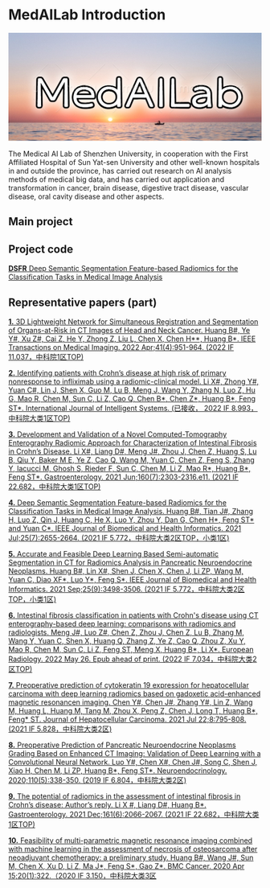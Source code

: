# MedAILab Introduction
![假装是logo](https://github.com/MedcAILab/.github/blob/main/lab_logo.jpg)

The Medical AI Lab of Shenzhen University, in cooperation with the First Affiliated Hospital of Sun Yat-sen University and other well-known hospitals in and outside the province, has carried out research on AI analysis methods of medical big data, and has carried out application and transformation in cancer, brain disease, digestive tract disease, vascular disease, oral cavity disease and other aspects.

## Main project

## Project code
  [__DSFR__ Deep Semantic Segmentation Feature-based Radiomics for the Classification Tasks in Medical Image Analysis]()
  
## Representative papers (part)
  
  [__1.__ 3D Lightweight Network for Simultaneous Registration and Segmentation of Organs-at-Risk in CT Images of Head and Neck Cancer. Huang B#, Ye Y#, Xu Z#, Cai Z, He Y, Zhong Z, Liu L, Chen X, Chen H**, Huang B*. IEEE Transactions on Medical Imaging. 2022 Apr;41(4):951-964. (2022 IF 11.037，中科院1区TOP)]()
  
  [__2.__ Identifying patients with Crohn’s disease at high risk of primary nonresponse to infliximab using a radiomic-clinical model. Li X#, Zhong Y#, Yuan C#, Lin J, Shen X, Guo M, Lu B, Meng J, Wang Y, Zhang N, Luo Z, Hu G, Mao R, Chen M, Sun C, Li Z, Cao Q, Chen B*, Chen Z*, Huang B*, Feng ST*. International Journal of Intelligent Systems. (已接收， 2022 IF 8.993，中科院大类1区TOP)]()
  
  [__3.__ Development and Validation of a Novel Computed-Tomography Enterography Radiomic Approach for Characterization of Intestinal Fibrosis in Crohn’s Disease. Li X#, Liang D#, Meng J#, Zhou J, Chen Z, Huang S, Lu B, Qiu Y, Baker M E, Ye Z, Cao Q, Wang M, Yuan C, Chen Z, Feng S, Zhang Y, Iacucci M, Ghosh S,  Rieder F, Sun C, Chen M, Li Z, Mao R*, Huang B*, Feng ST*. Gastroenterology. 2021 Jun;160(7):2303-2316.e11. (2021 IF 22.682，中科院大类1区TOP)]()
  
  [__4.__ Deep Semantic Segmentation Feature-based Radiomics for the Classification Tasks in Medical Image Analysis. Huang B#, Tian J#, Zhang H, Luo Z, Qin J, Huang C, He X, Luo Y, Zhou Y, Dan G, Chen H*,  Feng ST* and Yuan C*. IEEE Journal of Biomedical and Health Informatics. 2021 Jul;25(7):2655-2664. (2021 IF 5.772，中科院大类2区TOP，小类1区)]()
  
  [__5.__ Accurate and Feasible Deep Learning Based Semi-automatic Segmentation in CT for Radiomics Analysis in Pancreatic Neuroendocrine Neoplasms. Huang B#, Lin X#, Shen J, Chen X, Chen J, Li ZP, Wang M, Yuan C, Diao XF*, Luo Y*, Feng S*. IEEE Journal of Biomedical and Health Informatics. 2021 Sep;25(9):3498-3506. (2021 IF 5.772，中科院大类2区TOP，小类1区)]()
  
  [__6.__ Intestinal fibrosis classification in patients with Crohn's disease using CT enterography-based deep learning: comparisons with radiomics and radiologists. Meng J#, Luo Z#, Chen Z, Zhou J, Chen Z, Lu B, Zhang M, Wang Y, Yuan C, Shen X, Huang Q, Zhang Z, Ye Z, Cao Q, Zhou Z, Xu Y, Mao R, Chen M, Sun C, Li Z, Feng ST, Meng X, Huang B*, Li X*. European Radiology. 2022 May 26. Epub ahead of print. (2022 IF 7.034，中科院大类2区TOP)]()
  
  [__7.__ Preoperative prediction of cytokeratin 19 expression for hepatocellular carcinoma with deep learning radiomics based on gadoxetic acid-enhanced magnetic resonancen imaging.  Chen Y#, Chen J#, Zhang Y#, Lin Z, Wang M, Huang L, Huang M, Tang M, Zhou X, Peng Z, Chen J, Long T, Huang B*, Feng* ST.  Journal of Hepatocellular Carcinoma. 2021 Jul 22;8:795-808. (2021 IF 5.828，中科院大类2区)]()
  
  [__8.__ Preoperative Prediction of Pancreatic Neuroendocrine Neoplasms Grading Based on Enhanced CT Imaging: Validation of Deep Learning with a Convolutional Neural Network. Luo Y#, Chen X#, Chen J#, Song C, Shen J, Xiao H, Chen M, Li ZP, Huang B*, Feng ST*. Neuroendocrinology. 2020;110(5):338-350. (2019 IF 6.804，中科院大类2区)]()
  
  [__9.__ The potential of radiomics in the assessment of intestinal fibrosis in Crohn’s disease: Author’s reply. Li X #, Liang D#, Huang B*. Gastroenterology. 2021 Dec;161(6):2066-2067. (2021 IF 22.682，中科院大类1区TOP)]()
  
  [__10.__ Feasibility of multi-parametric magnetic resonance imaging combined with machine learning in the assessment of necrosis of osteosarcoma after neoadjuvant chemotherapy: a preliminary study. Huang B#, Wang J#, Sun M, Chen X, Xu D, Li Z, Ma J*, Feng S*, Gao Z*. BMC Cancer. 2020 Apr 15;20(1):322.（2020 IF 3.150，中科院大类3区]()
